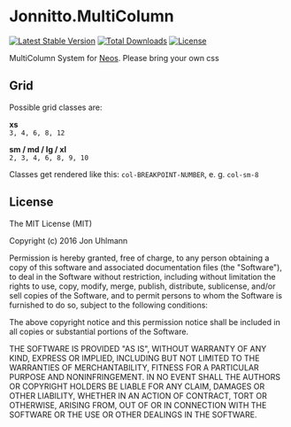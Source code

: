 Jonnitto.MultiColumn
====================

[![Latest Stable Version](https://poser.pugx.org/jonnitto/multicolumn/v/stable)](https://packagist.org/packages/jonnitto/multicolumn)
[![Total Downloads](https://poser.pugx.org/jonnitto/multicolumn/downloads)](https://packagist.org/packages/jonnitto/multicolumn)
[![License](https://poser.pugx.org/jonnitto/multicolumn/license)](https://packagist.org/packages/jonnitto/multicolumn)

MultiColumn System for [Neos](https://neos.io). Please bring your own css

Grid
----

Possible grid classes are:

**xs**  
`3, 4, 6, 8, 12`

**sm / md / lg / xl**  
`2, 3, 4, 6, 8, 9, 10`

Classes get rendered like this: `col-BREAKPOINT-NUMBER`, e. g. `col-sm-8`


License
-------
The MIT License (MIT)

Copyright (c) 2016 Jon Uhlmann

Permission is hereby granted, free of charge, to any person obtaining a copy
of this software and associated documentation files (the "Software"), to deal
in the Software without restriction, including without limitation the rights
to use, copy, modify, merge, publish, distribute, sublicense, and/or sell
copies of the Software, and to permit persons to whom the Software is
furnished to do so, subject to the following conditions:

The above copyright notice and this permission notice shall be included in all
copies or substantial portions of the Software.

THE SOFTWARE IS PROVIDED "AS IS", WITHOUT WARRANTY OF ANY KIND, EXPRESS OR
IMPLIED, INCLUDING BUT NOT LIMITED TO THE WARRANTIES OF MERCHANTABILITY,
FITNESS FOR A PARTICULAR PURPOSE AND NONINFRINGEMENT. IN NO EVENT SHALL THE
AUTHORS OR COPYRIGHT HOLDERS BE LIABLE FOR ANY CLAIM, DAMAGES OR OTHER
LIABILITY, WHETHER IN AN ACTION OF CONTRACT, TORT OR OTHERWISE, ARISING FROM,
OUT OF OR IN CONNECTION WITH THE SOFTWARE OR THE USE OR OTHER DEALINGS IN THE
SOFTWARE.
